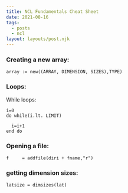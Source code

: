 ```yaml
---
title: NCL Fundamentals Cheat Sheet
date: 2021-08-16
tags:
  - posts
  - ncl
layout: layouts/post.njk
---
```


### Creating a new array:
```array := new((ARRAY, DIMENSION, SIZES),TYPE)```


### Loops:
While loops:

```
i=0
do while(i.lt. LIMIT)
  
  i=i+1
end do
```

### Opening a file:

```
f     = addfile(diri + fname,"r")
```


### getting dimension sizes:

```
latsize = dimsizes(lat)
```




